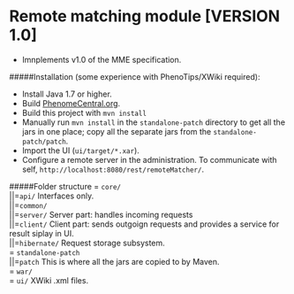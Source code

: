 Remote matching module [VERSION 1.0]
=======================

* Imnplements v1.0 of the MME specification.

#####Installation (some experience with PhenoTips/XWiki required):
 - Install Java 1.7 or higher.
 - Build [PhenomeCentral.org](https://github.com/phenotips/phenomecentral.org/).
 - Build this project with `mvn install`
 - Manually run `mvn install` in the `standalone-patch` directory to get all the jars in one place; copy all the separate jars from the ```standalone-patch/patch```.
 - Import the UI (```ui/target/*.xar```).
 - Configure a remote server in the administration. To communicate with self, ```http://localhost:8080/rest/remoteMatcher/```.

#####Folder structure
= ```core/```<br>
||=```api/```              Interfaces only.<br>
||=```common/```<br>
||=```server/```           Server part: handles incoming requests<br>
||=```client/```           Client part: sends outgoign requests and provides a service for result siplay in UI.<br>
||=```hibernate/```        Request storage subsystem.<br>
= ```standalone-patch```<br>
||=```patch```             This is where all the jars are copied to by Maven.<br>
= ```war/```<br>
= ```ui/```                XWiki .xml files.<br>
